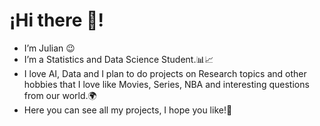 # ¡Hi there 👋!



- I’m Julian 😉
- I’m a Statistics and Data Science Student.📊📈
- I love AI, Data and I plan to do projects on Research topics and other hobbies that I love like Movies, Series, NBA and interesting questions from our world.🌍
- Here you can see all my projects, I hope you like!🙌


